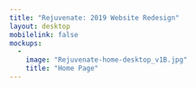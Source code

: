 ```yaml
---
title: "Rejuvenate: 2019 Website Redesign"
layout: desktop
mobilelink: false
mockups:
  -
    image: "Rejuvenate-home-desktop_v1B.jpg"
    title: "Home Page"
---
```

